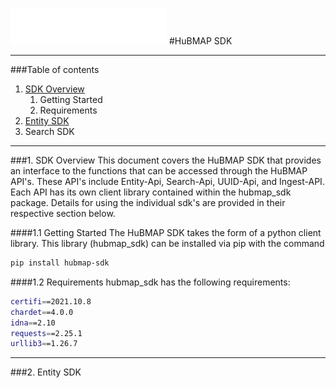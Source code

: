 <!--
# Feel free to add content and custom Front Matter to this file.
# To modify the layout, see https://jekyllrb.com/docs/themes/#overriding-theme-defaults
layout: home
-->
![hubmap logo](hubmap-type-white250.png)
#HuBMAP SDK

---

###Table of contents
1. [SDK Overview](#1-sdk-overview)
   1. Getting Started
   2. Requirements 
2. [Entity SDK](#2-entity-sdk)
3. Search SDK

---
###1. SDK Overview
This document covers the HuBMAP SDK that provides an interface to the functions that can be accessed through the HuBMAP API's. These API's include Entity-Api, Search-Api, UUID-Api, and Ingest-API. Each API has its own client library contained within the hubmap_sdk package. Details for using the individual sdk's are provided in their respective section below.  

####1.1 Getting Started
The HuBMAP SDK takes the form of a python client library. This library (hubmap_sdk) can be installed via pip with the command
```bash
pip install hubmap-sdk 
```

####1.2 Requirements
hubmap_sdk has the following requirements:
```bash
certifi==2021.10.8
chardet==4.0.0
idna==2.10
requests==2.25.1
urllib3==1.26.7
```



---
###2. Entity SDK
